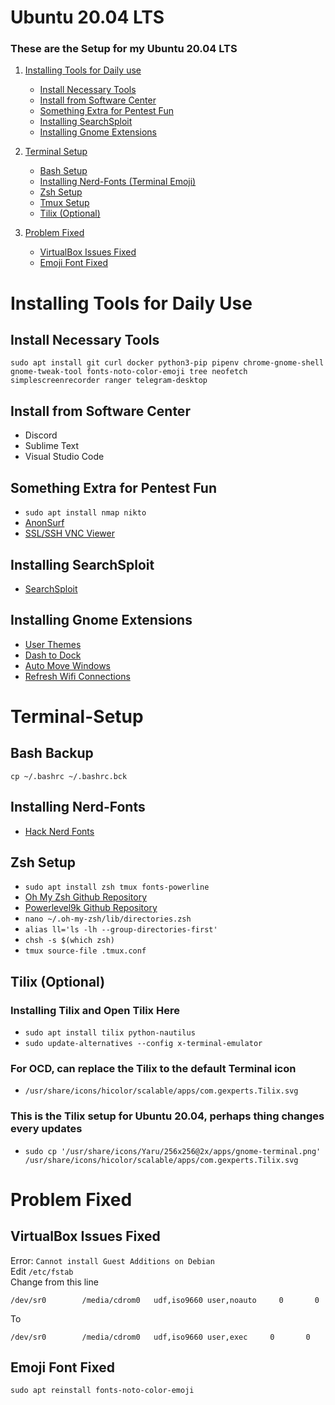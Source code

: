 # Ubuntu 20.04 LTS
### These are the Setup for my Ubuntu 20.04 LTS

1. [Installing Tools for Daily use](#Installing-Tools-for-Daily-Use)
    - [Install Necessary Tools](#Install-Necessary-Tools)
    - [Install from Software Center](#Install-from-Software-Center)
    - [Something Extra for Pentest Fun](#Something-Extra-for-Pentest-Fun)
    - [Installing SearchSploit](#Installing-SearchSploit)
    - [Installing Gnome Extensions](#Installing-Gnome-Extensions)

2. [Terminal Setup](#Terminal-Setup)
    - [Bash Setup](#Bash-Backup)
    - [Installing Nerd-Fonts (Terminal Emoji)](#Installing-Nerd-Fonts)
    - [Zsh Setup](#Zsh-Setup)
    - [Tmux Setup](#Tmux-Setup)
    - [Tilix (Optional)](#tilix)
    
3. [Problem Fixed](#Problem-Fixed)
    - [VirtualBox Issues Fixed](#VirtualBox-Issues-Fixed)
    - [Emoji Font Fixed](#Emoji-Font-Fixed)
    
# Installing Tools for Daily Use
## Install Necessary Tools
`sudo apt install git curl docker python3-pip pipenv chrome-gnome-shell gnome-tweak-tool fonts-noto-color-emoji tree neofetch simplescreenrecorder ranger telegram-desktop`

## Install from Software Center
- Discord
- Sublime Text
- Visual Studio Code

## Something Extra for Pentest Fun
- `sudo apt install nmap nikto`
- [AnonSurf](https://github.com/ParrotSec/anonsurf)
- [SSL/SSH VNC Viewer](http://ssvnc.sourceforge.net/)

## Installing SearchSploit
- [SearchSploit](https://github.com/offensive-security/exploitdb)

## Installing Gnome Extensions
- [User Themes](https://extensions.gnome.org/extension/19/user-themes/)
- [Dash to Dock](https://extensions.gnome.org/extension/307/dash-to-dock/)
- [Auto Move Windows](https://extensions.gnome.org/extension/16/auto-move-windows/)
- [Refresh Wifi Connections](https://extensions.gnome.org/extension/905/refresh-wifi-connections/)

# Terminal-Setup
## Bash Backup
```
cp ~/.bashrc ~/.bashrc.bck
```

## Installing Nerd-Fonts
- [Hack Nerd Fonts](https://github.com/ryanoasis/nerd-fonts/blob/master/patched-fonts/Hack/Regular/complete/Hack%20Regular%20Nerd%20Font%20Complete.ttf)

## Zsh Setup
- `sudo apt install zsh tmux fonts-powerline`
- [Oh My Zsh Github Repository](https://github.com/ohmyzsh/ohmyzsh)
- [Powerlevel9k Github Repository](https://github.com/Powerlevel9k/powerlevel9k)
- `nano ~/.oh-my-zsh/lib/directories.zsh`
- `alias ll='ls -lh --group-directories-first'`
- `chsh -s $(which zsh)`
- `tmux source-file .tmux.conf`

<a name="tilix"></a>
## Tilix (Optional)
### Installing Tilix and Open Tilix Here
- `sudo apt install tilix python-nautilus`
- `sudo update-alternatives --config x-terminal-emulator`

### For OCD, can replace the Tilix to the default Terminal icon
- `/usr/share/icons/hicolor/scalable/apps/com.gexperts.Tilix.svg`

### This is the Tilix setup for Ubuntu 20.04, perhaps thing changes every updates  
- `sudo cp '/usr/share/icons/Yaru/256x256@2x/apps/gnome-terminal.png' /usr/share/icons/hicolor/scalable/apps/com.gexperts.Tilix.svg`


# Problem Fixed
## VirtualBox Issues Fixed
Error: `Cannot install Guest Additions on Debian`  
Edit `/etc/fstab`  
Change from this line  
```
/dev/sr0        /media/cdrom0   udf,iso9660 user,noauto     0       0
```

To  
```
/dev/sr0        /media/cdrom0   udf,iso9660 user,exec     0       0
```

## Emoji Font Fixed
`sudo apt reinstall fonts-noto-color-emoji`

